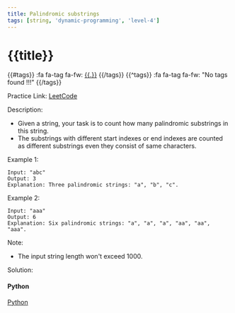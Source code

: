 ```yaml
---
title: Palindromic substrings
tags: [string, 'dynamic-programming', 'level-4']
---
```


# {{title}}

{{#tags}}
:fa fa-tag fa-fw: [{{.}}]({{tagspath}}/{{.}})
{{/tags}}
{{^tags}}
:fa fa-tag fa-fw: "No tags found !!!"
{{/tags}}

Practice Link: [LeetCode](https://leetcode.com/problems/palindromic-substrings/)

Description:

- Given a string, your task is to count how many palindromic substrings in this string.
- The substrings with different start indexes or end indexes are counted as different substrings
even they consist of same characters.

Example 1:

```text
Input: "abc"
Output: 3
Explanation: Three palindromic strings: "a", "b", "c".
```

Example 2:

```text
Input: "aaa"
Output: 6
Explanation: Six palindromic strings: "a", "a", "a", "aa", "aa", "aaa".
```

Note:

- The input string length won't exceed 1000.

Solution:

<!-- tabs:start -->
#### **Python**

[Python](../pycode/string/palindromic-substrings.py ':include :type=code')
<!-- tabs:end -->
